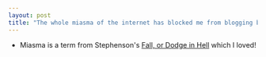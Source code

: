 ```yaml
---
layout: post
title: "The whole miasma of the internet has blocked me from blogging but not for long :-)"
---
```

* Miasma is a term from Stephenson's [Fall, or Dodge in Hell](https://www.nealstephenson.com/fall,-or-dodge-in-hell.html) which I loved!
